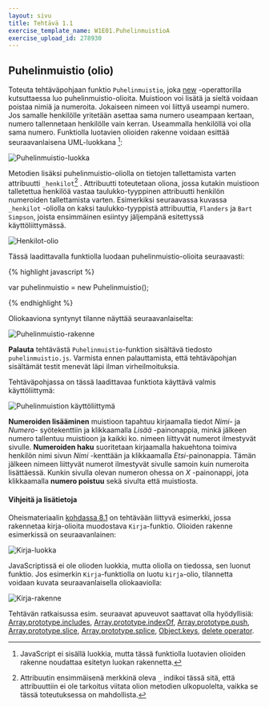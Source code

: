 ```yaml
---
layout: sivu
title: Tehtävä 1.1
exercise_template_name: W1E01.PuhelinmuistioA
exercise_upload_id: 278930
---
```


## Puhelinmuistio (olio)

Toteuta tehtäväpohjaan funktio `Puhelinmuistio`, joka 
[new](https://developer.mozilla.org/en-US/docs/Web/JavaScript/Reference/Operators/new) 
-operattorilla kutsuttaessa luo puhelinmuistio-olioita. Muistioon voi lisätä ja sieltä voidaan poistaa nimiä ja numeroita. Jokaiseen nimeen voi liittyä useampi numero. Jos samalle henkilölle yritetään asettaa sama numero useampaan kertaan, numero tallennetaan henkilölle vain kerran. Useammalla henkilöllä voi olla sama numero. Funktiolla luotavien olioiden rakenne voidaan esittää seuraavanlaisena UML-luokkana [^1]:

[^1]: JavaScript ei sisällä luokkia, mutta tässä funktiolla luotavien olioiden rakenne noudattaa esitetyn luokan rakennetta.

![Puhelinmuistio-luokka](../img/puhelinmuistio_olio.jpeg "Puhelinmuistio-luokka")

Metodien lisäksi puhelinmuistio-oliolla on tietojen tallettamista varten attribuutti `_henkilot`[^2] . Attribuutti toteutetaan oliona, jossa kutakin muistioon talletettua henkilöä vastaa taulukko-tyyppinen attribuutti henkilön numeroiden tallettamista varten. Esimerkiksi seuraavassa kuvassa `_henkilot` -oliolla on kaksi taulukko-tyyppistä attribuuttia, `Flanders` ja `Bart Simpson`, joista ensimmäinen esiintyy jäljempänä esitettyssä käyttöliittymässä.   

[^2]: Attribuutin ensimmäisenä merkkinä oleva `_` indikoi tässä sitä, että attribuuttiin ei ole tarkoitus viitata olion metodien ulkopuolelta, vaikka se tässä toteutuksessa on mahdollista.

![Henkilot-olio](../img/henkilot_olio.jpeg "Henkilot-olio")

Tässä laadittavalla funktiolla luodaan puhelinmuistio-olioita seuraavasti:

{% highlight javascript %}

var puhelinmuistio = new Puhelinmuistio();

{% endhighlight %}

Oliokaaviona syntynyt tilanne näyttää seuraavanlaiselta:

![Puhelinmuistio-rakenne](../img/puhelinmuistio_rakenne.png "Puhelinmuistio-rakenne")

**Palauta** tehtävästä `Puhelinmuistio`-funktion sisältävä tiedosto `puhelinmuistio.js`. Varmista ennen palauttamista, että tehtäväpohjan sisältämät testit menevät läpi ilman virheilmoituksia.

Tehtäväpohjassa on tässä laadittavaa funktiota käyttävä valmis käyttöliittymä:

![Puhelinmuistion käyttöliittymä](../img/puhelinmuistio_ui.png "Puhelinmuistion käyttöliittymä")

**Numeroiden lisääminen** muistioon tapahtuu kirjaamalla tiedot *Nimi*- ja *Numero*- syötekenttiin ja klikkaamalla *Lisää* -painonappia, minkä jälkeen numero tallentuu muistioon ja kaikki ko. nimeen liittyvät numerot ilmestyvät sivulle. **Numeroiden haku** suoritetaan kirjaamalla hakuehtona toimiva henkilön nimi sivun *Nimi* -kenttään ja klikkaamalla *Etsi*-painonappia. Tämän jälkeen nimeen liittyvät numerot ilmestyvät sivulle samoin kuin numeroita lisättäessä. Kunkin sivulla olevan numeron ohessa on *X* -painonappi, jota klikkaamalla **numero poistuu** sekä sivulta että muistiosta. 

#### Vihjeitä ja lisätietoja

Oheismateriaalin [kohdassa 8.1]({{site.baseurl}}/weso/#8.1-Oliot) on tehtävään liittyvä esimerkki, jossa rakennetaa kirja-olioita muodostava `Kirja`-funktio. Olioiden rakenne esimerkissä on seuraavanlainen:

![Kirja-luokka](../img/kirja_olio.jpeg "Kirja-luokka")

JavaScriptissä ei ole olioden luokkia, mutta oliolla on tiedossa, sen luonut funktio. Jos esimerkin `Kirja`-funktiolla on luotu `kirja`-olio, tilannetta voidaan kuvata seuraavanlaisella oliokaaviolla:

![Kirja-rakenne](../img/kirja_rakenne.jpeg "Kirja-rakenne")

Tehtävän ratkaisussa esim. seuraavat apuveuvot saattavat olla hyödyllisiä:
[Array.prototype.includes](https://developer.mozilla.org/en-US/docs/Web/JavaScript/Reference/Global_Objects/Array/includes),
[Array.prototype.indexOf](https://developer.mozilla.org/en-US/docs/Web/JavaScript/Reference/Global_Objects/Array/indexOf),
[Array.prototype.push](https://developer.mozilla.org/en-US/docs/Web/JavaScript/Reference/Global_Objects/Array/push),
[Array.prototype.slice](https://developer.mozilla.org/en-US/docs/Web/JavaScript/Reference/Global_Objects/Array/slice),
[Array.prototype.splice](https://developer.mozilla.org/en-US/docs/Web/JavaScript/Reference/Global_Objects/Array/splice),
[Object.keys](https://developer.mozilla.org/en-US/docs/Web/JavaScript/Reference/Global_Objects/Object/keys),
[delete operator](https://developer.mozilla.org/en-US/docs/Web/JavaScript/Reference/Operators/delete).

